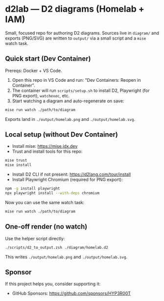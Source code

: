 # d2lab — D2 diagrams (Homelab + IAM)

Small, focused repo for authoring D2 diagrams. Sources live in `diagram/` and exports (PNG/SVG) are written to `output/` via a small script and a `mise` watch task.

## Quick start (Dev Container)

Prereqs: Docker + VS Code.

1) Open this repo in VS Code and run: "Dev Containers: Reopen in Container".
2) The container will run `scripts/setup.sh` to install D2, Playwright (for PNG export), `watchexec`, etc.
3) Start watching a diagram and auto-regenerate on save:

```bash
mise run watch ./path/to/diagram
```

Exports land in `./output/homelab.png` and `./output/homelab.svg`.

## Local setup (without Dev Container)

- Install mise: https://mise.jdx.dev
- Trust and install tools for this repo:

```bash
mise trust
mise install
```

- Install D2 CLI if not present: https://d2lang.com/tour/install
- Install Playwright Chromium (required for PNG export):

```bash
npm -g install playwright
npx playwright install --with-deps chromium
```

Now you can use the same watch task:

```bash
mise run watch ./path/to/diagram
```

## One-off render (no watch)

Use the helper script directly:

```bash
./scripts/d2_to_output.zsh ./diagram/homelab.d2
```

This writes `./output/homelab.png` and `./output/homelab.svg`.

## Sponsor

If this project helps you, consider supporting it:

- GitHub Sponsors: https://github.com/sponsors/HYP3R00T
